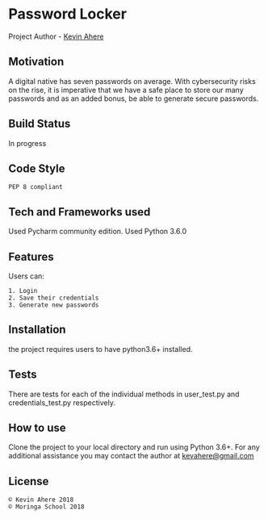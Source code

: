 
# Password Locker
 Project Author - [Kevin Ahere]("https://github.com/kevahere")
## Motivation
A digital native has seven passwords on average. With cybersecurity risks on the rise,
it is imperative that we have a safe place to store our many passwords and as an added bonus, be able to generate secure passwords.

## Build Status

In progress

## Code Style
    PEP 8 compliant

## Tech and Frameworks used
Used Pycharm community edition.
Used Python 3.6.0

## Features
Users can:

    1. Login
    2. Save their credentials
    3. Generate new passwords

## Installation
the project requires users to have python3.6+ installed.

## Tests
There are tests for each of the individual methods in user_test.py and credentials_test.py respectively.
## How to use
Clone the project to your local directory and run using Python 3.6+.
For any additional assistance you may contact the author at kevahere@gmail.com
## License

    © Kevin Ahere 2018
    © Moringa School 2018